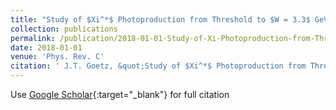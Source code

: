 ```yaml
---
title: "Study of $Xi^*$ Photoproduction from Threshold to $W = 3.3$ GeV"
collection: publications
permalink: /publication/2018-01-01-Study-of-Xi-Photoproduction-from-Threshold-to-W-33-GeV
date: 2018-01-01
venue: 'Phys. Rev. C'
citation: ' J.T. Goetz, &quot;Study of $Xi^*$ Photoproduction from Threshold to $W = 3.3$ GeV.&quot; Phys. Rev. C, 2018.'
---
```

Use [Google Scholar](https://scholar.google.com/scholar?q=Study+of+$Xi^*$+Photoproduction+from+Threshold+to+$W+=+3.3$+GeV){:target="_blank"} for full citation
